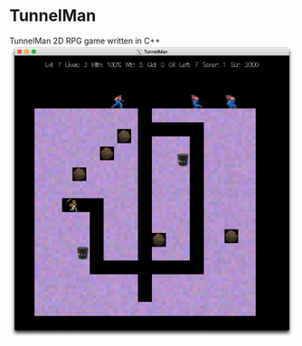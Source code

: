 # TunnelMan
TunnelMan 2D RPG game written in C++
![](Screen%20Shot%202020-02-16%20at%202.32.31%20PM.png)
